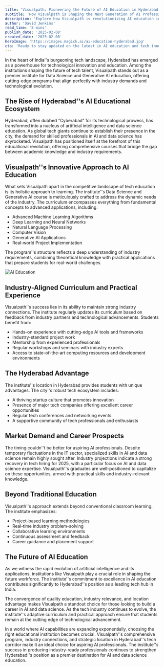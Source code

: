 ```yaml
---
title: 'Visualpath: Pioneering the Future of AI Education in Hyderabad''s Tech Ecosystem'
subtitle: 'How Visualpath is Shaping the Next Generation of AI Professionals in India''s Tech Hub'
description: 'Explore how Visualpath is revolutionizing AI education in Hyderabad. With its industry-aligned curriculum, practical experience offerings, and strategic location, learn how the institute is molding the future of AI professionals in India.'
author: 'David Jenkins'
read_time: '8 mins'
publish_date: '2025-02-08'
created_date: '2025-02-08'
heroImage: 'https://images.magick.ai/ai-education-hyderabad.jpg'
cta: 'Ready to stay updated on the latest in AI education and tech innovation? Follow us on LinkedIn for exclusive insights, success stories, and updates from Hyderabad''s leading AI education institute.'
---
```


In the heart of India''s burgeoning tech landscape, Hyderabad has emerged as a powerhouse for technological innovation and education. Among the institutions shaping the future of tech talent, Visualpath stands out as a premier institute for Data Science and Generative AI education, offering cutting-edge programs that align perfectly with industry demands and technological evolution.

## The Rise of Hyderabad''s AI Educational Ecosystem

Hyderabad, often dubbed "Cyberabad" for its technological prowess, has transformed into a nucleus of artificial intelligence and data science education. As global tech giants continue to establish their presence in the city, the demand for skilled professionals in AI and data science has skyrocketed. Visualpath has positioned itself at the forefront of this educational revolution, offering comprehensive courses that bridge the gap between academic knowledge and industry requirements.

## Visualpath''s Innovative Approach to AI Education

What sets Visualpath apart in the competitive landscape of tech education is its holistic approach to learning. The institute''s Data Science and Generative AI course is meticulously crafted to address the dynamic needs of the industry. The curriculum encompasses everything from fundamental concepts to advanced applications, including:

- Advanced Machine Learning Algorithms
- Deep Learning and Neural Networks
- Natural Language Processing
- Computer Vision
- Generative AI Applications
- Real-world Project Implementation

The program''s structure reflects a deep understanding of industry requirements, combining theoretical knowledge with practical applications that prepare students for real-world challenges.

![AI Education](https://i.magick.ai/PIXE/1739014071453_magick_img.webp)

## Industry-Aligned Curriculum and Practical Experience

Visualpath''s success lies in its ability to maintain strong industry connections. The institute regularly updates its curriculum based on feedback from industry partners and technological advancements. Students benefit from:

- Hands-on experience with cutting-edge AI tools and frameworks
- Industry-standard project work
- Mentorship from experienced professionals
- Regular workshops and seminars with industry experts
- Access to state-of-the-art computing resources and development environments

## The Hyderabad Advantage

The institute''s location in Hyderabad provides students with unique advantages. The city''s robust tech ecosystem includes:

- A thriving startup culture that promotes innovation
- Presence of major tech companies offering excellent career opportunities
- Regular tech conferences and networking events
- A supportive community of tech professionals and enthusiasts

## Market Demand and Career Prospects

The timing couldn''t be better for aspiring AI professionals. Despite temporary fluctuations in the IT sector, specialized skills in AI and data science remain highly sought after. Industry projections indicate a strong recovery in tech hiring for 2025, with a particular focus on AI and data science expertise. Visualpath''s graduates are well-positioned to capitalize on these opportunities, armed with practical skills and industry-relevant knowledge.

## Beyond Traditional Education

Visualpath''s approach extends beyond conventional classroom learning. The institute emphasizes:

- Project-based learning methodologies
- Real-time industry problem-solving
- Collaborative learning environments
- Continuous assessment and feedback
- Career guidance and placement support

## The Future of AI Education

As we witness the rapid evolution of artificial intelligence and its applications, institutions like Visualpath play a crucial role in shaping the future workforce. The institute''s commitment to excellence in AI education contributes significantly to Hyderabad''s position as a leading tech hub in India.

The convergence of quality education, industry relevance, and location advantage makes Visualpath a standout choice for those looking to build a career in AI and data science. As the tech industry continues to evolve, the institute''s adaptive curriculum and practical approach ensure that students remain at the cutting edge of technological advancement.

In a world where AI capabilities are expanding exponentially, choosing the right educational institution becomes crucial. Visualpath''s comprehensive program, industry connections, and strategic location in Hyderabad''s tech corridor make it an ideal choice for aspiring AI professionals. The institute''s success in producing industry-ready professionals continues to strengthen Hyderabad''s position as a premier destination for AI and data science education.